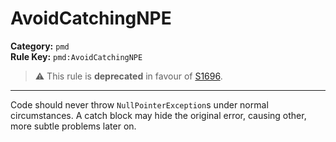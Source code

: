 # AvoidCatchingNPE
**Category:** `pmd`<br/>
**Rule Key:** `pmd:AvoidCatchingNPE`<br/>
> :warning: This rule is **deprecated** in favour of [S1696](https://rules.sonarsource.com/java/RSPEC-1696).

-----

Code should never throw <code>NullPointerException</code>s under normal circumstances.
A catch block may hide the original error, causing other, more subtle problems later on.
